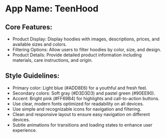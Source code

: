 # **App Name**: TeenHood

## Core Features:

- Product Display: Display hoodies with images, descriptions, prices, and available sizes and colors.
- Filtering Options: Allow users to filter hoodies by color, size, and design.
- Product Details: Provide detailed product information including materials, care instructions, and origin.

## Style Guidelines:

- Primary color: Light blue (#ADD8E6) for a youthful and fresh feel.
- Secondary colors: Soft gray (#D3D3D3) and pastel green (#90EE90).
- Accent: Bright pink (#FF69B4) for highlights and call-to-action buttons.
- Use clear, modern fonts optimized for readability on all devices.
- Use simple and recognizable icons for navigation and filtering.
- Clean and responsive layout to ensure easy navigation on different devices.
- Subtle animations for transitions and loading states to enhance user experience.
